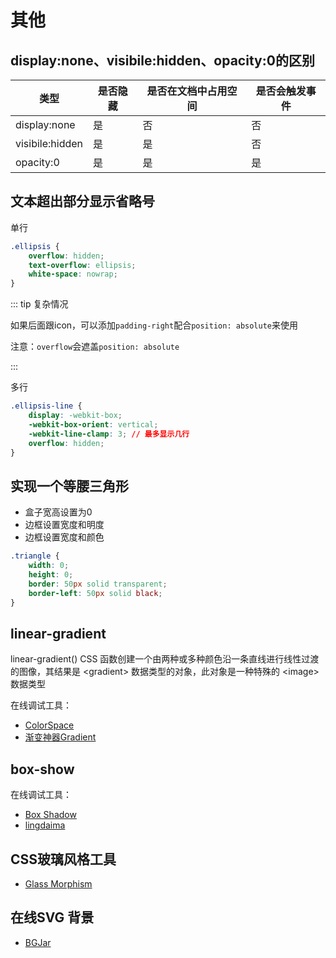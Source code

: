 # 其他

## display:none、visibile:hidden、opacity:0的区别

类型|是否隐藏 | 是否在文档中占用空间 | 是否会触发事件
---|---|---|---
display:none | 是 | 否 | 否
visibile:hidden | 是 | 是 | 否
opacity:0 | 是 | 是 | 是

## 文本超出部分显示省略号

单行

```css
.ellipsis {
    overflow: hidden;
    text-overflow: ellipsis;
    white-space: nowrap;
}
```

::: tip 复杂情况

如果后面跟icon，可以添加`padding-right`配合`position: absolute`来使用

注意：`overflow`会遮盖`position: absolute`

:::

多行

```css
.ellipsis-line {
    display: -webkit-box;
    -webkit-box-orient: vertical;
    -webkit-line-clamp: 3; // 最多显示几行
    overflow: hidden;
}
```

## 实现一个等腰三角形 

- 盒子宽高设置为0
- 边框设置宽度和明度
- 边框设置宽度和颜色

```css
.triangle {
    width: 0;
    height: 0;
    border: 50px solid transparent;
    border-left: 50px solid black;
}
```

## linear-gradient

linear-gradient() CSS 函数创建一个由两种或多种颜色沿一条直线进行线性过渡的图像，其结果是 \<gradient> 数据类型的对象，此对象是一种特殊的 \<image> 数据类型

在线调试工具：

- [ColorSpace](https://mycolor.space/)
- [渐变神器Gradient](https://gradient.shapefactory.co/)

## box-show

在线调试工具：

- [Box Shadow](https://box-shadow.art/)
- [lingdaima](https://lingdaima.com/shadow/)

## CSS玻璃风格工具

- [Glass Morphism](https://glassgenerator.netlify.app/)

## 在线SVG 背景

- [BGJar](https://bgjar.com/)